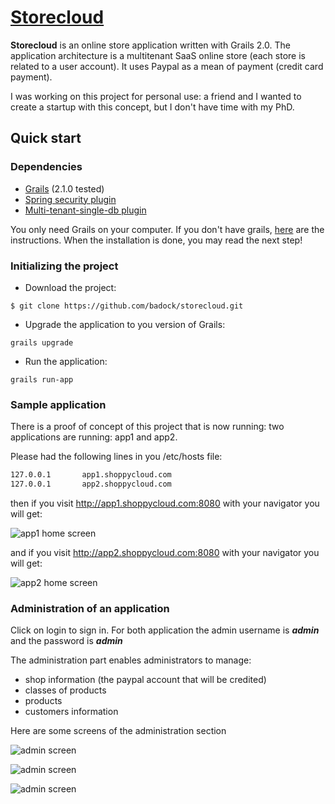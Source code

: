 # [Storecloud]()

**Storecloud** is an online store application written with Grails 2.0. The application architecture is a multitenant SaaS online store (each store is related to a user account). It uses Paypal as a mean of payment (credit card payment).

I was working on this project for personal use: a friend and I wanted to create a startup with this concept, but I don't have time with my PhD.

## Quick start

### Dependencies
* [Grails](http://grails.org/) (2.1.0 tested)
* [Spring security plugin](http://grails.org/plugin/spring-security-core)
* [Multi-tenant-single-db plugin](http://multi-tenant.github.com/grails-multi-tenant-single-db/)

You only need Grails on your computer. If you don't have grails, [here](http://grails.org/doc/latest/guide/gettingStarted.html#requirements) are the instructions. When the installation is done, you may read the next step!

### Initializing the project
* Download the project:

```
$ git clone https://github.com/badock/storecloud.git
```

* Upgrade the application to you version of Grails:


```
grails upgrade
```

* Run the application:


```
grails run-app
```

### Sample application

There is a proof of concept of this project that is now running: two applications are running: app1 and app2.

Please had the following lines in you /etc/hosts file:

```bash
127.0.0.1       app1.shoppycloud.com
127.0.0.1       app2.shoppycloud.com
```

then if you visit http://app1.shoppycloud.com:8080 with your navigator you will get:

![app1 home screen](https://raw.github.com/badock/storecloud/master/img_github/app1_home.png "home screen of app1")

and if you visit http://app2.shoppycloud.com:8080 with your navigator you will get:

![app2 home screen](https://raw.github.com/badock/storecloud/master/img_github/app2_home.png "home screen of app2")

### Administration of an application

Click on login to sign in. For both application the admin username is ***admin*** and the password is ***admin***

The administration part enables administrators to manage:

* shop information (the paypal account that will be credited)
* classes of products
* products
* customers information

Here are some screens of the administration section

![admin screen](https://raw.github.com/badock/storecloud/blob/master/img_github/app2_admin_shop.png "admin screen")

![admin screen](https://raw.github.com/badock/storecloud/blob/master/img_github/app2_edit_product.png "admin screen")

![admin screen](https://raw.github.com/badock/storecloud/blob/master/img_github/app2_edit_classes.png "admin screen")
